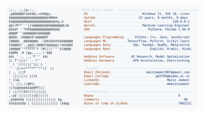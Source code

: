 <picture>
  <source srcset="https://raw.githubusercontent.com/mmazinjameel/mmazinjameel/main/dark_mode.svg?v=1751688933" media="(prefers-color-scheme: dark)">
  <img src="https://raw.githubusercontent.com/mmazinjameel/mmazinjameel/main/light_mode.svg?v=1751688933">
</picture>
